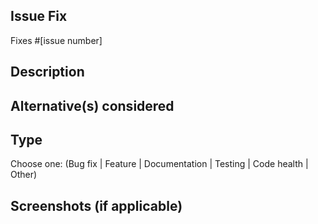 Issue Fix
---
<!-- NOTE: Each MR should be linked to an Issue, exempting cases of highly trivial MRs -->
Fixes #[issue number]


Description
---
<!-- Clear and concise code change description. Also, you can include checklist of changes made if the MR is large -->


Alternative(s) considered
---
<!-- Have you considered any alternatives? And if so, why have you chosen the approach in this PR? -->


Type
---
Choose one: (Bug fix | Feature | Documentation | Testing | Code health | Other)


Screenshots (if applicable)
---
